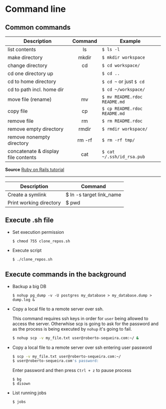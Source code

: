 # Command line

## Common commands

| Description                         | Command              | Example                      |
| ----------------------------------- |:--------------------:| ---------------------------- |
| list contents                       | ls                   | `$ ls -l`                    |
| make directory                      | mkdir <dirname>      | `$ mkdir workspace`          |
| change directory                    | cd <dirname>         | `$ cd workspace/`            |
| cd one directory up                 |                      | `$ cd ..`                    |
| cd to home directory                |                      | `$ cd ~` or just `$ cd`      |
| cd to path incl. home dir           |                      | `$ cd ~/workspace/`          |
| move file (rename)                  | mv <source> <target> | `$ mv README.rdoc README.md` |
| copy file                           | cp <source> <target> | `$ cp README.rdoc README.md` |
| remove file                         | rm <file>            | `$ rm README.rdoc`           |
| remove empty directory              | rmdir <directory>    | `$ rmdir workspace/`         |
| remove nonempty directory           | rm -rf <directory>   | `$ rm -rf tmp/`              |
| concatenate & display file contents | cat <file>           | `$ cat ~/.ssh/id_rsa.pub`    |

**Source** [Ruby on Rails tutorial](https://www.railstutorial.org/book/)

----


| Description                   | Command                             |
| ----------------------------- | ----------------------------------- |
| Create a symlink              | $ ln -s target link_name            | 
| Print working directory       | $ pwd                               |

## Execute .sh file

* Set execution permission

  `$ chmod 755 clone_repos.sh`

* Execute script

  `$ ./clone_repos.sh`

## Execute commands in the background

- Backup a big DB
  
  ```
  $ nohup pg_dump -v -U postgres my_database > my_database.dump > dump.log & 

  ```

- Copy a local file to a remote server over ssh. 
 
  This command requires ssh keys in order for `user` being allowed to access the server. Otherwhise scp is going to ask for the password and as the process is being executed by `nohup` it's going to fail.

  ```bash
  $ nohup scp -v my_file.txt user@roberto-sequeira.com:~/ &
  ```

- Copy a local file to a remote server over ssh entering user password

  ```bash
  $ scp -v my_file.txt user@roberto-sequeira.com:~/
  $ user@roberto-sequeira.com's password:
  ```
  
  Enter password and then press `Ctrl + z` to pause process
  
  ```
  $ bg
  $ disown
  ```

- List running jobs
  
  ```
  $ jobs
  ```



